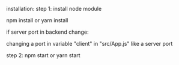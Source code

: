 installation:
step 1: install node module

npm install or yarn install

if server port in backend change:

changing a port in variable "client" in "src/App.js" like a server port

step 2: npm start or yarn start
